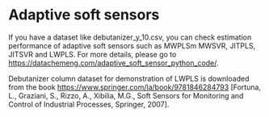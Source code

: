 # Adaptive soft sensors
If you have a dataset like debutanizer_y_10.csv, you can check estimation performance of adaptive soft sensors such as MWPLSm MWSVR, JITPLS, JITSVR and LWPLS.
For more details, please go to https://datachemeng.com/adaptive_soft_sensor_python_code/.

Debutanizer column dataset for demonstration of LWPLS is downloaded from the book https://www.springer.com/la/book/9781846284793 [Fortuna, L., Graziani, S., Rizzo, A., Xibilia, M.G., Soft Sensors for Monitoring and Control of Industrial Processes, Springer, 2007].
